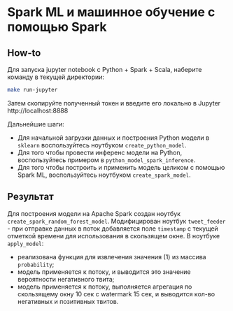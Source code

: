 # Spark ML и машинное обучение с помощью Spark 

## How-to 

Для запуска jupyter notebook с Python + Spark + Scala, наберите команду в текущей директории:
```bash
make run-jupyter
```

Затем скопируйте полученный токен и введите его локально в Jupyter http://localhost:8888

Дальнейшие шаги:
- Для начальной загрузки данных и построения Python модели в `sklearn` воспользуйтесь ноутбуком `create_python_model`.
- Для того чтобы провести инференс модели на Python, воспользуйтесь примером в `python_model_spark_inference`.
- Для того чтобы построить и применить модель целиком с помощью Spark ML, воспользуйтесь ноутбуком `create_spark_model`.

## Результат

Для построения модели на Apache Spark создан ноутбук `create_spark_random_forest_model`.
Модифицирован ноутбук `tweet_feeder` - при отправке данных в поток добавляется поле `timestamp` с текущей отметкой времени для использования в скользящем окне.
В ноутбуке `apply_model`:
- реализована функция для извлечения значения (1) из массива `probability`;
- модель применяется к потоку, и выводится это значение вероятности негативного твита;
- модель применяется к потоку, выполняется агрегация по скользящему окну 10 сек с watermark 15 сек, и выводится кол-во негативных и позитивных твитов.
